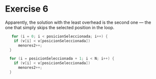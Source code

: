 # Exercise 6

Apparently, the solution with the least overhead is the second one — the one that simply skips the selected position in the loop.


```c
   for (i = 0; i < posicionSeleccionada; i++) {
    if (v[i] < v[posicionSeleccionada])
      menores2++;
  }

  for (i = posicionSeleccionada + 1; i < N; i++) {
    if (v[i] < v[posicionSeleccionada])
      menores2++;
  }
```
